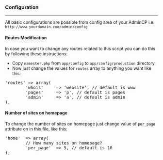 ### Configuration

---

All basic configurations are possible from config area of your AdminCP i.e. `http://www.yourdomain.com/admin/config`

#### Routes Modification

In case you want to change any routes related to this script you can do this by following these instructions:

- Copy `namester.php` from `app/config` to `app/config/production` directory. 
- Now just change the values for `routes` array to anything you want like this:
<pre>
'routes' => array(
		'whois' 	=> ‘website’, // default is www
		'pages' 	=> 'p', // default is pages
		'admin' 	=> 'a', // default is admin
),
</pre>

#### Number of sites on homepage

To change the number of sites on homepage just change value of `per_page` attribute on in this file, like this:

<pre>
'home'	=> array(
		// How many sites on homepage?
		'per_page'	=> 5, // default is 10
),
</pre>
